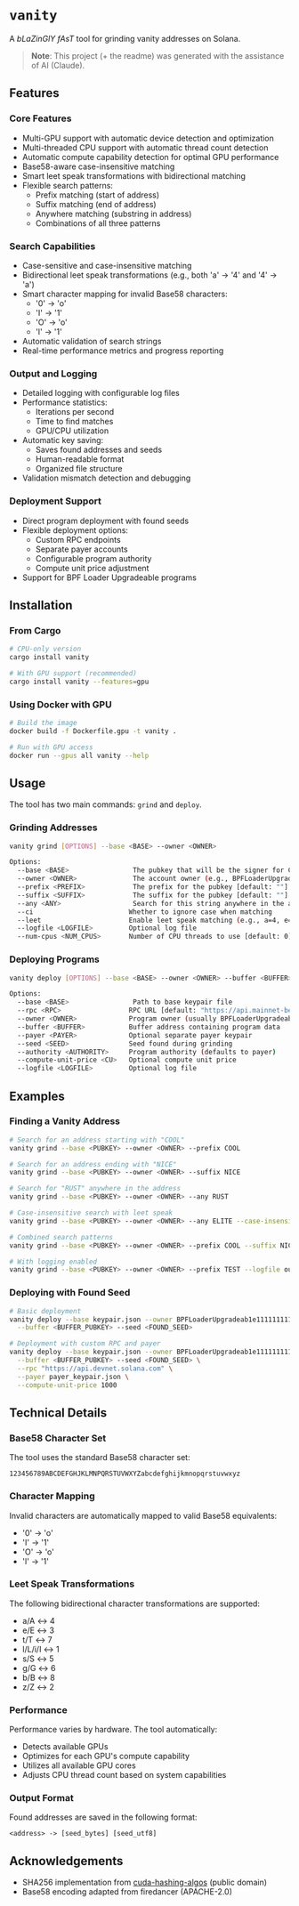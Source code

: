 # `vanity`

A _bLaZinGlY fAsT_ tool for grinding vanity addresses on Solana.

> **Note**: This project (+ the readme) was generated with the assistance of AI (Claude).

## Features

### Core Features

- Multi-GPU support with automatic device detection and optimization
- Multi-threaded CPU support with automatic thread count detection
- Automatic compute capability detection for optimal GPU performance
- Base58-aware case-insensitive matching
- Smart leet speak transformations with bidirectional matching
- Flexible search patterns:
  - Prefix matching (start of address)
  - Suffix matching (end of address)
  - Anywhere matching (substring in address)
  - Combinations of all three patterns

### Search Capabilities

- Case-sensitive and case-insensitive matching
- Bidirectional leet speak transformations (e.g., both 'a' → '4' and '4' → 'a')
- Smart character mapping for invalid Base58 characters:
  - '0' → 'o'
  - 'I' → '1'
  - 'O' → 'o'
  - 'l' → '1'
- Automatic validation of search strings
- Real-time performance metrics and progress reporting

### Output and Logging

- Detailed logging with configurable log files
- Performance statistics:
  - Iterations per second
  - Time to find matches
  - GPU/CPU utilization
- Automatic key saving:
  - Saves found addresses and seeds
  - Human-readable format
  - Organized file structure
- Validation mismatch detection and debugging

### Deployment Support

- Direct program deployment with found seeds
- Flexible deployment options:
  - Custom RPC endpoints
  - Separate payer accounts
  - Configurable program authority
  - Compute unit price adjustment
- Support for BPF Loader Upgradeable programs

## Installation

### From Cargo

```bash
# CPU-only version
cargo install vanity

# With GPU support (recommended)
cargo install vanity --features=gpu
```

### Using Docker with GPU

```bash
# Build the image
docker build -f Dockerfile.gpu -t vanity .

# Run with GPU access
docker run --gpus all vanity --help
```

## Usage

The tool has two main commands: `grind` and `deploy`.

### Grinding Addresses

```bash
vanity grind [OPTIONS] --base <BASE> --owner <OWNER>

Options:
  --base <BASE>                The pubkey that will be the signer for CreateAccountWithSeed
  --owner <OWNER>              The account owner (e.g., BPFLoaderUpgradeab1e11111111111111111111111)
  --prefix <PREFIX>            The prefix for the pubkey [default: ""]
  --suffix <SUFFIX>            The suffix for the pubkey [default: ""]
  --any <ANY>                  Search for this string anywhere in the address [default: ""]
  --ci                        Whether to ignore case when matching
  --leet                      Enable leet speak matching (e.g., a=4, e=3, etc.)
  --logfile <LOGFILE>         Optional log file
  --num-cpus <NUM_CPUS>       Number of CPU threads to use [default: 0]
```

### Deploying Programs

```bash
vanity deploy [OPTIONS] --base <BASE> --owner <OWNER> --buffer <BUFFER> --seed <SEED>

Options:
  --base <BASE>                Path to base keypair file
  --rpc <RPC>                 RPC URL [default: "https://api.mainnet-beta.solana.com"]
  --owner <OWNER>             Program owner (usually BPFLoaderUpgradeab1e11111111111111111111111)
  --buffer <BUFFER>           Buffer address containing program data
  --payer <PAYER>             Optional separate payer keypair
  --seed <SEED>               Seed found during grinding
  --authority <AUTHORITY>     Program authority (defaults to payer)
  --compute-unit-price <CU>   Optional compute unit price
  --logfile <LOGFILE>         Optional log file
```

## Examples

### Finding a Vanity Address

```bash
# Search for an address starting with "COOL"
vanity grind --base <PUBKEY> --owner <OWNER> --prefix COOL

# Search for an address ending with "NICE"
vanity grind --base <PUBKEY> --owner <OWNER> --suffix NICE

# Search for "RUST" anywhere in the address
vanity grind --base <PUBKEY> --owner <OWNER> --any RUST

# Case-insensitive search with leet speak
vanity grind --base <PUBKEY> --owner <OWNER> --any ELITE --case-insensitive --leet

# Combined search patterns
vanity grind --base <PUBKEY> --owner <OWNER> --prefix COOL --suffix NICE --any RUST

# With logging enabled
vanity grind --base <PUBKEY> --owner <OWNER> --prefix TEST --logfile output.log
```

### Deploying with Found Seed

```bash
# Basic deployment
vanity deploy --base keypair.json --owner BPFLoaderUpgradeab1e11111111111111111111111 \
  --buffer <BUFFER_PUBKEY> --seed <FOUND_SEED>

# Deployment with custom RPC and payer
vanity deploy --base keypair.json --owner BPFLoaderUpgradeab1e11111111111111111111111 \
  --buffer <BUFFER_PUBKEY> --seed <FOUND_SEED> \
  --rpc "https://api.devnet.solana.com" \
  --payer payer_keypair.json \
  --compute-unit-price 1000
```

## Technical Details

### Base58 Character Set

The tool uses the standard Base58 character set:

```
123456789ABCDEFGHJKLMNPQRSTUVWXYZabcdefghijkmnopqrstuvwxyz
```

### Character Mapping

Invalid characters are automatically mapped to valid Base58 equivalents:

- '0' → 'o'
- 'I' → '1'
- 'O' → 'o'
- 'l' → '1'

### Leet Speak Transformations

The following bidirectional character transformations are supported:

- a/A ↔ 4
- e/E ↔ 3
- t/T ↔ 7
- l/L/i/I ↔ 1
- s/S ↔ 5
- g/G ↔ 6
- b/B ↔ 8
- z/Z ↔ 2

### Performance

Performance varies by hardware. The tool automatically:

- Detects available GPUs
- Optimizes for each GPU's compute capability
- Utilizes all available GPU cores
- Adjusts CPU thread count based on system capabilities

### Output Format

Found addresses are saved in the following format:

```
<address> -> [seed_bytes] [seed_utf8]
```

## Acknowledgements

- SHA256 implementation from [cuda-hashing-algos](https://github.com/mochimodev/cuda-hashing-algos) (public domain)
- Base58 encoding adapted from firedancer (APACHE-2.0)
